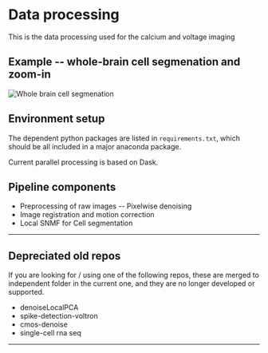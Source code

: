 # Data processing
This is the data processing used for the calcium and voltage imaging

## Example -- whole-brain cell segmenation and zoom-in
![Whole brain cell segmenation](docs/example_cell_segments.gif)

## Environment setup
The dependent python packages are listed in `requirements.txt`, which should be all included in a major anaconda package.

Current parallel processing is based on Dask.

## Pipeline components
* Preprocessing of raw images -- Pixelwise denoising
* Image registration and motion correction
* Local SNMF for Cell segmentation

--------------------------
## Depreciated old repos
If you are looking for / using one of the following repos, these are merged to independent folder in the current one, and they are no longer developed or supported.
* denoiseLocalPCA
* spike-detection-voltron
* cmos-denoise
* single-cell rna seq
--------------------------
